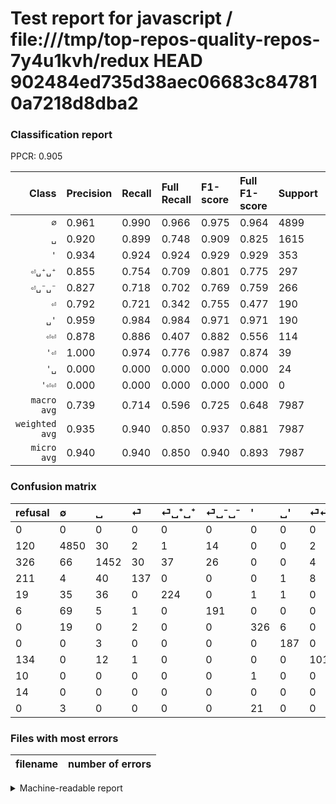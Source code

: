 # Test report for javascript / file:///tmp/top-repos-quality-repos-7y4u1kvh/redux HEAD 902484ed735d38aec06683c847810a7218d8dba2

### Classification report

PPCR: 0.905

| Class | Precision | Recall | Full Recall | F1-score | Full F1-score | Support | Full Support | PPCR |
|------:|:----------|:-------|:------------|:---------|:---------|:--------|:-------------|:-----|
| `∅` | 0.961| 0.990| 0.966| 0.975| 0.964| 4899| 5019| 0.976 |
| `␣` | 0.920| 0.899| 0.748| 0.909| 0.825| 1615| 1941| 0.832 |
| `'` | 0.934| 0.924| 0.924| 0.929| 0.929| 353| 353| 1.000 |
| `⏎␣⁺␣⁺` | 0.855| 0.754| 0.709| 0.801| 0.775| 297| 316| 0.940 |
| `⏎␣⁻␣⁻` | 0.827| 0.718| 0.702| 0.769| 0.759| 266| 272| 0.978 |
| `⏎` | 0.792| 0.721| 0.342| 0.755| 0.477| 190| 401| 0.474 |
| `␣'` | 0.959| 0.984| 0.984| 0.971| 0.971| 190| 190| 1.000 |
| `⏎⏎` | 0.878| 0.886| 0.407| 0.882| 0.556| 114| 248| 0.460 |
| `'⏎` | 1.000| 0.974| 0.776| 0.987| 0.874| 39| 49| 0.796 |
| `'␣` | 0.000| 0.000| 0.000| 0.000| 0.000| 24| 24| 1.000 |
| `'⏎⏎` | 0.000| 0.000| 0.000| 0.000| 0.000| 0| 14| 0.000 |
| `macro avg` | 0.739| 0.714| 0.596| 0.725| 0.648| 7987| 8827| 0.905 |
| `weighted avg` | 0.935| 0.940| 0.850| 0.937| 0.881| 7987| 8827| 0.905 |
| `micro avg` | 0.940| 0.940| 0.850| 0.940| 0.893| 7987| 8827| 0.905 |

### Confusion matrix

|refusal|  ∅| ␣| ⏎| ⏎␣⁺␣⁺| ⏎␣⁻␣⁻| '| ␣'| ⏎⏎| '⏎| '⏎⏎| '␣| 
|:---|:---|:---|:---|:---|:---|:---|:---|:---|:---|:---|:---|
|0 |0 |0 |0 |0 |0 |0 |0 |0 |0 |0 |0 |
|120 |4850 |30 |2 |1 |14 |0 |0 |2 |0 |0 |0 |
|326 |66 |1452 |30 |37 |26 |0 |0 |4 |0 |0 |0 |
|211 |4 |40 |137 |0 |0 |0 |1 |8 |0 |0 |0 |
|19 |35 |36 |0 |224 |0 |1 |1 |0 |0 |0 |0 |
|6 |69 |5 |1 |0 |191 |0 |0 |0 |0 |0 |0 |
|0 |19 |0 |2 |0 |0 |326 |6 |0 |0 |0 |0 |
|0 |0 |3 |0 |0 |0 |0 |187 |0 |0 |0 |0 |
|134 |0 |12 |1 |0 |0 |0 |0 |101 |0 |0 |0 |
|10 |0 |0 |0 |0 |0 |1 |0 |0 |38 |0 |0 |
|14 |0 |0 |0 |0 |0 |0 |0 |0 |0 |0 |0 |
|0 |3 |0 |0 |0 |0 |21 |0 |0 |0 |0 |0 |

### Files with most errors

| filename | number of errors|
|:----:|:-----|

<details>
    <summary>Machine-readable report</summary>
```json
{
  "cl_report": {"\u0027": {"f1-score": 0.9287749287749288, "precision": 0.9340974212034384, "recall": 0.9235127478753541, "support": 353}, "\u0027\u23ce": {"f1-score": 0.9870129870129869, "precision": 1.0, "recall": 0.9743589743589743, "support": 39}, "\u0027\u23ce\u23ce": {"f1-score": 0.0, "precision": 0.0, "recall": 0.0, "support": 0}, "\u0027\u2423": {"f1-score": 0.0, "precision": 0.0, "recall": 0.0, "support": 24}, "macro avg": {"f1-score": 0.7253663912575381, "precision": 0.7387592060643485, "recall": 0.7136748023270829, "support": 7987}, "micro avg": {"f1-score": 0.9397771378490046, "precision": 0.9397771378490046, "recall": 0.9397771378490046, "support": 7987}, "weighted avg": {"f1-score": 0.9370864440465176, "precision": 0.9352878727190845, "recall": 0.9397771378490046, "support": 7987}, "\u2205": {"f1-score": 0.9753645047762695, "precision": 0.9611573523583036, "recall": 0.9899979587670953, "support": 4899}, "\u23ce": {"f1-score": 0.7548209366391184, "precision": 0.791907514450867, "recall": 0.7210526315789474, "support": 190}, "\u23ce\u23ce": {"f1-score": 0.8820960698689956, "precision": 0.8782608695652174, "recall": 0.8859649122807017, "support": 114}, "\u23ce\u2423\u207a\u2423\u207a": {"f1-score": 0.8014311270125224, "precision": 0.8549618320610687, "recall": 0.7542087542087542, "support": 297}, "\u23ce\u2423\u207b\u2423\u207b": {"f1-score": 0.7686116700201207, "precision": 0.8268398268398268, "recall": 0.7180451127819549, "support": 266}, "\u2423": {"f1-score": 0.9094895082994049, "precision": 0.9201520912547528, "recall": 0.8990712074303405, "support": 1615}, "\u2423\u0027": {"f1-score": 0.9714285714285715, "precision": 0.958974358974359, "recall": 0.9842105263157894, "support": 190}},
  "cl_report_full": {"\u0027": {"f1-score": 0.9287749287749288, "precision": 0.9340974212034384, "recall": 0.9235127478753541, "support": 353}, "\u0027\u23ce": {"f1-score": 0.8735632183908045, "precision": 1.0, "recall": 0.7755102040816326, "support": 49}, "\u0027\u23ce\u23ce": {"f1-score": 0.0, "precision": 0.0, "recall": 0.0, "support": 14}, "\u0027\u2423": {"f1-score": 0.0, "precision": 0.0, "recall": 0.0, "support": 24}, "macro avg": {"f1-score": 0.6482811335235519, "precision": 0.7387592060643485, "recall": 0.5961454572618483, "support": 8827}, "micro avg": {"f1-score": 0.8928274057333174, "precision": 0.9397771378490046, "recall": 0.8503455307579019, "support": 8827}, "weighted avg": {"f1-score": 0.8808114588544647, "precision": 0.9291307872754554, "recall": 0.8503455307579019, "support": 8827}, "\u2205": {"f1-score": 0.9637357178340785, "precision": 0.9611573523583036, "recall": 0.9663279537756525, "support": 5019}, "\u23ce": {"f1-score": 0.4773519163763066, "precision": 0.791907514450867, "recall": 0.341645885286783, "support": 401}, "\u23ce\u23ce": {"f1-score": 0.556473829201102, "precision": 0.8782608695652174, "recall": 0.40725806451612906, "support": 248}, "\u23ce\u2423\u207a\u2423\u207a": {"f1-score": 0.7750865051903115, "precision": 0.8549618320610687, "recall": 0.7088607594936709, "support": 316}, "\u23ce\u2423\u207b\u2423\u207b": {"f1-score": 0.7594433399602384, "precision": 0.8268398268398268, "recall": 0.7022058823529411, "support": 272}, "\u2423": {"f1-score": 0.8252344416027281, "precision": 0.9201520912547528, "recall": 0.7480680061823802, "support": 1941}, "\u2423\u0027": {"f1-score": 0.9714285714285715, "precision": 0.958974358974359, "recall": 0.9842105263157894, "support": 190}},
  "ppcr": 0.9048374306106265
}
```
</details>

